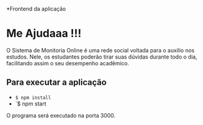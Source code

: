 *Frontend da aplicação

# Me Ajudaaa !!!
O Sistema de Monitoria Online é uma rede social voltada para o auxilio nos estudos. Nele, os estudantes poderão tirar suas dúvidas durante todo o dia, facilitando assim o seu desempenho acadêmico.

## Para executar a aplicação

- `$ npm install`
- `$ npm start 

O programa será executado na porta 3000.

